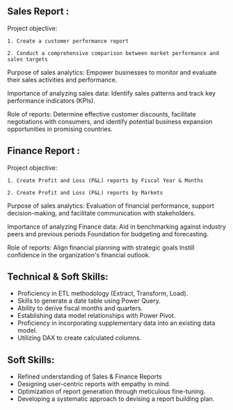 ## Sales Report :


Project objective:

    1. Create a customer performance report

    2. Conduct a comprehensive comparison between market performance and sales targets

Purpose of sales analytics: Empower businesses to monitor and evaluate their sales activities and performance.

Importance of analyzing sales data: Identify sales patterns and track key performance indicators (KPIs).

Role of reports: Determine effective customer discounts, facilitate negotiations with consumers, and identify potential business expansion opportunities in promising countries.


## Finance Report :

Project objective:

    1. Create Profit and Loss (P&L) reports by Fiscal Year & Months

    2. Create Profit and Loss (P&L) reports by Markets

 Purpose of sales analytics: Evaluation of financial performance, support decision-making, and facilitate communication with stakeholders.

 Importance of analyzing Finance data: Aid in benchmarking against industry peers and previous periods Foundation for budgeting and forecasting.

 Role of reports: Align financial planning with strategic goals Instill confidence in the organization's financial outlook.


## Technical & Soft Skills:
- 	Proficiency in ETL methodology (Extract, Transform, Load).
- 	Skills to generate a date table using Power Query.
- 	Ability to derive fiscal months and quarters.
- 	Establishing data model relationships with Power Pivot.
- 	Proficiency in incorporating supplementary data into an existing data model.
- 	Utilizing DAX to create calculated columns.

## Soft Skills:
- 	Refined understanding of Sales & Finance Reports
- 	Designing user-centric reports with empathy in mind.
- 	Optimization of report generation through meticulous fine-tuning.
- 	Developing a systematic approach to devising a report building plan.
